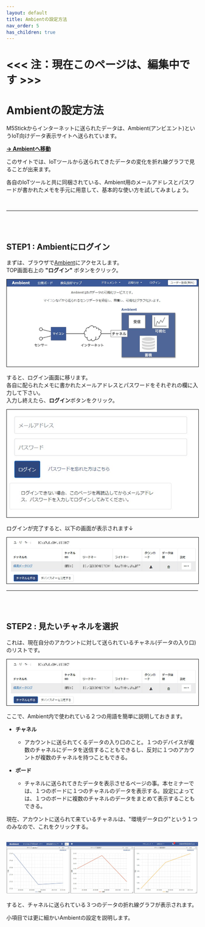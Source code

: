 ```yaml
---
layout: default
title: Ambientの設定方法
nav_order: 5
has_children: true
---
```


# <<< 注：現在このページは、編集中です >>>

# Ambientの設定方法
M5Stickからインターネットに送られたデータは、Ambient(アンビエント)というIoT向けデータ表示サイトへ送られています。

**[→ Ambientへ移動](https://ambidata.io/)**

このサイトでは、IoTツールから送られてきたデータの変化を折れ線グラフで見ることが出来ます。

各自のIoTツールと共に同梱されている、Ambient用のメールアドレスとパスワードが書かれたメモを手元に用意して、基本的な使い方を試してみましょう。

<br>

---

<br><br>

## STEP1 : Ambientにログイン

まずは、ブラウザで[Ambient](https://ambidata.io/)にアクセスします。<br>TOP画面右上の **"ログイン"** ボタンをクリック。

<img src="images\ambient_001.jpg" alt="hi" class="inline" border="1"/>

すると、ログイン画面に移リます。<br>各自に配られたメモに書かれたメールアドレスとパスワードをそれぞれの欄に入力して下さい。<br>入力し終えたら、**ログイン**ボタンをクリック。

<img src="images\ambient_002.jpg" alt="hi" class="inline" border="1"/>


ログインが完了すると、以下の画面が表示されます↓


<img src="images\ambient_003.jpg" alt="hi" class="inline" border="1"/>

<br>

---

<br><br>

## STEP2 : 見たいチャネルを選択

これは、現在自分のアカウントに対して送られているチャネル(データの入り口)のリストです。

<img src="images\ambient_003.jpg" alt="hi" class="inline" border="1"/>

ここで、Ambient内で使われている２つの用語を簡単に説明しておきます。


- **チャネル**
  - アカウントに送られてくるデータの入り口のこと。１つのデバイスが複数のチャネルにデータを送信することもできるし、反対に１つのアカウントが複数のチャネルを持つこともできる。

- **ボード**
  - チャネルに送られてきたデータを表示させるページの事。本セミナーでは、１つのボードに１つのチャネルのデータを表示する。設定によっては、１つのボードに複数のチャネルのデータをまとめて表示することもできる。

現在、アカウントに送られて来ているチャネルは、"環境データログ"という１つのみなので、これをクリックする。

<br>

<img src="images\ambient_004.jpg" alt="hi" class="inline"/>

<br>

すると、チャネルに送られている３つのデータの折れ線グラフが表示されます。

小項目では更に細かいAmbientの設定を説明します。